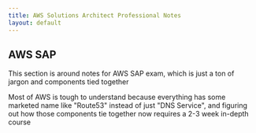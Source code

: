 ```yaml
---
title: AWS Solutions Architect Professional Notes
layout: default
---
```


## AWS SAP
This section is around notes for AWS SAP exam, which is just a ton of jargon and components tied together

Most of AWS is tough to understand because everything has some marketed name like "Route53" instead of just "DNS Service", and figuring out how those components tie together now requires a 2-3 week in-depth course